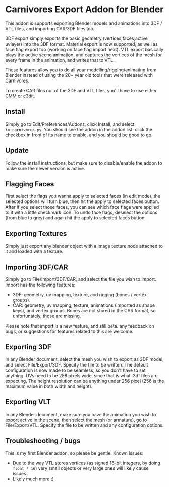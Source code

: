 # Carnivores Export Addon for Blender

This addon is supports exporting Blender models and animations into 3DF / VTL files, and importing CAR/3DF files too.

3DF export simply exports the basic geometry (vertices,faces,active uvlayer) into the 3DF format. Material export is now supported, as well as face flag export too (working on face flag import next).
VTL export basically plays the active scene animation, and captures the vertices of the mesh for every frame in the animation, and writes that to VTL.

These features allow you to do all your modelling/rigging/animating from Blender instead of using the 20+ year old tools that were released with Carnivores.

To create CAR files out of the 3DF and VTL files, you'll have to use either [CMM](https://game3dee.com/cmm/) or [c3dit](https://github.com/carnivores-cpe/c3dit).

## Install

Simply go to Edit/Preferences/Addons, click Install, and select `io_carnivores.py`. You should see the addon in the addon list, click the checkbox in front of its name to enable, and you should be good to go.

## Update

Follow the install instructions, but make sure to disable/enable the addon to make sure the newer version is active.

## Flagging Faces

First select the flags you wanna apply to selected faces (in edit mode), the selected options will turn blue, then hit the apply to selected faces button. 
After if you select those faces, you can see which face flags were applied to it with a little checkmark icon. 
To undo face flags, deselect the options (from blue to grey) and again hit the apply to selected faces button.

## Exporting Textures

Simply just export any blender object with a image texture node attached to it and loaded with a texture.

## Importing 3DF/CAR

Simply go to File/Import/3DF/CAR, and select the file you wish to import. Import has the following features:

- 3DF: geometry, uv mapping, texture, and rigging (bones / vertex groups).
- CAR: geometry, uv mapping, texture, animations (imported as shape keys), and vertex groups. Bones are not stored in the CAR format, so unfortunately, those are missing.

Please note that import is a new feature, and still beta. any feedback on bugs, or suggestions for features related to this are welcome.

## Exporting 3DF

In any Blender document, select the mesh you wish to export as 3DF model, and select File/Export/3DF. Specify the file to be written. The default configuration is now made to be seamless, so you don't have to set anything.
UVs need to be 256 pixels wide, since that is what .3df files are expecting. The height resolution can be anything under 256 pixel (256 is the maximum value in both width and height).

## Exporting VLT

In any Blender document, make sure you have the animation you wish to export active in the scene, then select the mesh (or armature), go to File/Export/VTL. Specify the file to be written and any configuration options.

## Troubleshooting / bugs

This is my first Blender addon, so please be gentle. Known issues:

* Due to the way VTL stores vertices (as signed 16-bit integers, by doing `float * 16`) very small objects or very large ones will likely cause issues.
* Likely much more ;)
